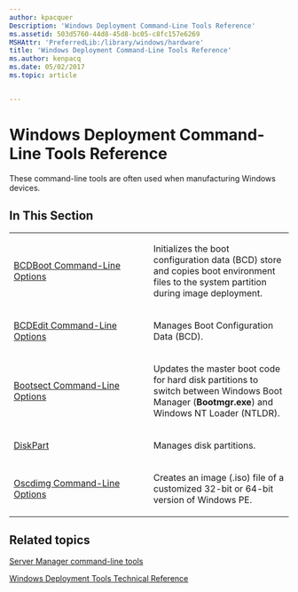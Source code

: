 ```yaml
---
author: kpacquer
Description: 'Windows Deployment Command-Line Tools Reference'
ms.assetid: 503d5760-44d8-45d8-bc05-c8fc157e6269
MSHAttr: 'PreferredLib:/library/windows/hardware'
title: 'Windows Deployment Command-Line Tools Reference'
ms.author: kenpacq
ms.date: 05/02/2017
ms.topic: article


---
```


# Windows Deployment Command-Line Tools Reference


These command-line tools are often used when manufacturing Windows devices.

## <span id="In_This_Section"></span><span id="in_this_section"></span><span id="IN_THIS_SECTION"></span>In This Section


<table>
<colgroup>
<col width="50%" />
<col width="50%" />
</colgroup>
<tbody>
<tr class="odd">
<td align="left"><p><a href="bcdboot-command-line-options-techref-di.md" data-raw-source="[BCDBoot Command-Line Options](bcdboot-command-line-options-techref-di.md)">BCDBoot Command-Line Options</a></p></td>
<td align="left"><p>Initializes the boot configuration data (BCD) store and copies boot environment files to the system partition during image deployment.</p></td>
</tr>
<tr class="even">
<td align="left"><a href="bcdedit-command-line-options.md" data-raw-source="[BCDEdit Command-Line Options](bcdedit-command-line-options.md)">BCDEdit Command-Line Options</a></td>
<td align="left"><p>Manages Boot Configuration Data (BCD).</p></td>
</tr>
<tr class="odd">
<td align="left"><p><a href="bootsect-command-line-options.md" data-raw-source="[Bootsect Command-Line Options](bootsect-command-line-options.md)">Bootsect Command-Line Options</a></p></td>
<td align="left"><p>Updates the master boot code for hard disk partitions to switch between Windows Boot Manager (<strong>Bootmgr.exe</strong>) and Windows NT Loader (NTLDR).</p></td>
</tr>
<tr class="even">
<td align="left"><p><a href="http://go.microsoft.com/fwlink/?LinkId=128458" data-raw-source="[DiskPart](http://go.microsoft.com/fwlink/?LinkId=128458)">DiskPart</a></p></td>
<td align="left"><p>Manages disk partitions.</p></td>
</tr>
<tr class="odd">
<td align="left"><p><a href="oscdimg-command-line-options.md" data-raw-source="[Oscdimg Command-Line Options](oscdimg-command-line-options.md)">Oscdimg Command-Line Options</a></p></td>
<td align="left"><p>Creates an image (.iso) file of a customized 32-bit or 64-bit version of Windows PE.</p></td>
</tr>
</tbody>
</table>

 

## <span id="related_topics"></span>Related topics


[Server Manager command-line tools](http://go.microsoft.com/fwlink/?LinkId=132134)

[Windows Deployment Tools Technical Reference](index.md)

 

 






